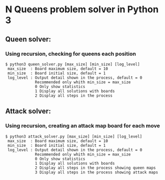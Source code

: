 # N Queens problem solver in Python 3

## Queen solver:
### Using recursion, checking for queens each position
```
$ python3 queen_solver.py [max_size] [min_size] [log_level]
 max_size  : Board maximum size, default = 10
 min_size  : Board initial size, default = 1
 log_level : Output detail shown in the process, default = 0
             Recommended only whith min_size = max_size
             0 Only show statistics
             1 Display all solutions with boards
             2 Display all steps in the process
```

## Attack solver:
### Using recursion, creating an attack map board for each move
```
$ python3 attack_solver.py [max_size] [min_size] [log_level]
 max_size  : Board maximum size, default = 10
 min_size  : Board initial size, default = 1
 log_level : Output detail shown in the process, default = 0
             Recommended only whith min_size = max_size
             0 Only show statistics
             1 Display all solutions with boards
             2 Display all steps in the process showing queen maps
             3 Display all steps in the process showing attack maps
```